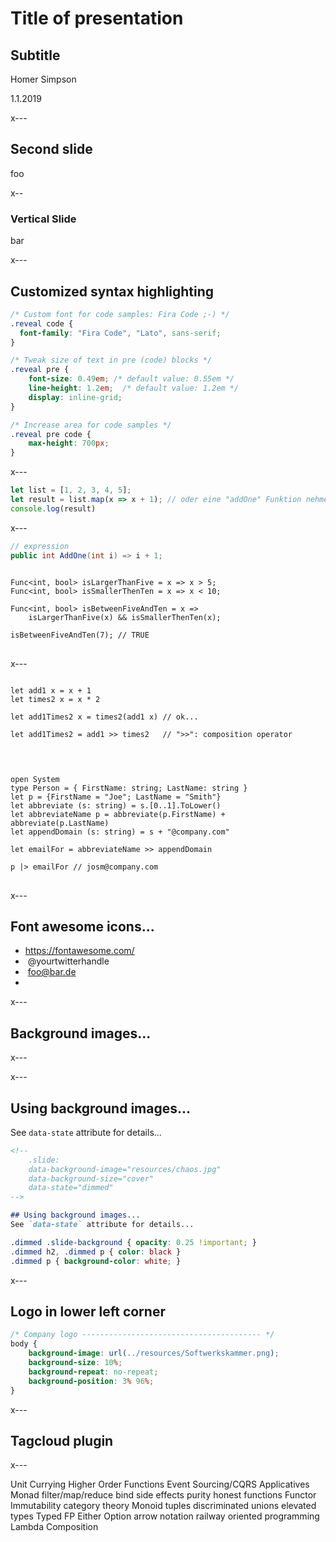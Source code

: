# Title of presentation

## Subtitle

Homer Simpson

1.1.2019

x---

## Second slide

foo

x--

### Vertical Slide

bar


x---

## Customized syntax highlighting 

```css
/* Custom font for code samples: Fira Code ;-) */
.reveal code {
  font-family: "Fira Code", "Lato", sans-serif;
}

/* Tweak size of text in pre (code) blocks */
.reveal pre {
    font-size: 0.49em; /* default value: 0.55em */
    line-height: 1.2em;  /* default value: 1.2em */
	display: inline-grid;
}

/* Increase area for code samples */
.reveal pre code {
    max-height: 700px;
}
```

x---

```javascript
let list = [1, 2, 3, 4, 5];
let result = list.map(x => x + 1); // oder eine "addOne" Funktion nehmen
console.log(result)
```

x---

```csharp
// expression
public int AddOne(int i) => i + 1;
```

<pre>
<code data-noescape data-trim class="lang-csharp hljs">
Func&lt;int, bool> isLargerThanFive = x => x > 5;
Func&lt;int, bool> isSmallerThenTen = x => x < 10;

<span class="mycodemark-always">Func&lt;int, bool> isBetweenFiveAndTen = x => 
    isLargerThanFive(x) && isSmallerThenTen(x);</span>

isBetweenFiveAndTen(7); // TRUE
</code>
</pre>

x---

<pre>
<code data-noescape data-trim class="lang-fsharp hljs">
let add1 x = x + 1
let times2 x = x * 2

let add1Times2 x = times2(add1 x) // ok...
<span class="mycodemark-always">
let add1Times2 = add1 >> times2   // ">>": composition operator
</span>
</code>
</pre>

<pre>
<code data-noescape data-trim class="lang-fsharp hljs">
open System
type Person = { FirstName: string; LastName: string }
let p = {FirstName = "Joe"; LastName = "Smith"}
let abbreviate (s: string) = s.[0..1].ToLower()
let abbreviateName p = abbreviate(p.FirstName) + abbreviate(p.LastName)
let appendDomain (s: string) = s + "@company.com"
<span class="mycodemark-always">
let emailFor = abbreviateName >> appendDomain
</span>
p |> emailFor // josm@company.com
</code>
</pre>

x---

## Font awesome icons...

- https://fontawesome.com/
- <i class="fa fa-twitter" aria-hidden="true"></i>&nbsp;@yourtwitterhandle
- <i class="fa fa-envelope" aria-hidden="true"></i>&nbsp;foo@bar.de
- <i class="fa fa-desktop" aria-hidden="true"></i>&nbsp;<i class="fa fa-laptop" aria-hidden="true"></i>&nbsp;<i class="fa fa-keyboard" aria-hidden="true"></i>&nbsp;<i class="fa fa-bluetooth" aria-hidden="true"></i>&nbsp;<i class="fa fa-bug" aria-hidden="true"></i>&nbsp;<i class="fa fa-cloud" aria-hidden="true"></i>&nbsp;<i class="fa fa-coffee" aria-hidden="true"></i>

x---

## Background images...

x---
<!-- .slide: data-background-image="resources/chaos.jpg" data-background-size="cover" -->

x---
<!-- .slide: data-background-image="resources/chaos.jpg" data-background-size="cover" data-state="dimmed"-->

## Using background images...

See `data-state` attribute for details...

```markdown
<!-- 
    .slide: 
    data-background-image="resources/chaos.jpg" 
    data-background-size="cover" 
    data-state="dimmed"
-->

## Using background images...
See `data-state` attribute for details...
```

```css
.dimmed .slide-background { opacity: 0.25 !important; }
.dimmed h2, .dimmed p { color: black }
.dimmed p { background-color: white; }
```

x---

## Logo in lower left corner

```css
/* Company logo ---------------------------------------- */
body {
    background-image: url(../resources/Softwerkskammer.png);
    background-size: 10%;
    background-repeat: no-repeat;
    background-position: 3% 96%;
}
```

x---

## Tagcloud plugin

x---

<section tagcloud large>
    <span tagcloud-weight="16">Unit </span>
    <span tagcloud-weight="44">Currying </span>
    <span tagcloud-weight="29">Higher Order Functions </span>
    <span tagcloud-weight="10">Event Sourcing/CQRS </span>
    <span tagcloud-weight="35">Applicatives </span>
    <span tagcloud-weight="13">Monad </span>
    <span tagcloud-weight="30">filter/map/reduce </span>
    <span tagcloud-weight="18">bind </span>
    <span tagcloud-weight="40">side effects </span>
    <span tagcloud-weight="22">purity </span>
    <span tagcloud-weight="39">honest functions </span>
    <span tagcloud-weight="19">Functor </span>
    <span tagcloud-weight="50">Immutability </span>
    <span tagcloud-weight="34">category theory </span>
    <span tagcloud-weight="15">Monoid </span>
    <span tagcloud-weight="29">tuples  </span> 
    <span tagcloud-weight="17">discriminated unions </span>
    <span tagcloud-weight="20">elevated types </span>
    <span tagcloud-weight="33">Typed FP </span>
    <span tagcloud-weight="28">Either </span>
    <span tagcloud-weight="34">Option </span>
    <span tagcloud-weight="14">arrow notation </span>
    <span tagcloud-weight="24">railway oriented programming </span>
    <span tagcloud-weight="26">Lambda </span>
    <span tagcloud-weight="12">Composition </span>
<section>
